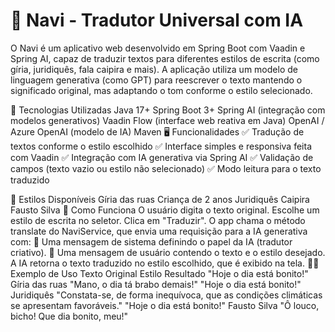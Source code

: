 # 🧠 Navi - Tradutor Universal com IA
O Navi é um aplicativo web desenvolvido em Spring Boot com Vaadin e Spring AI, capaz de traduzir textos para diferentes estilos de escrita (como gíria, juridiquês, fala caipira e mais).
A aplicação utiliza um modelo de linguagem generativa (como GPT) para reescrever o texto mantendo o significado original, mas adaptando o tom conforme o estilo selecionado.

🚀 Tecnologias Utilizadas
Java 17+
Spring Boot 3+
Spring AI (integração com modelos generativos)
Vaadin Flow (interface web reativa em Java)
OpenAI / Azure OpenAI (modelo de IA)
Maven
🖥️ Funcionalidades
✅ Tradução de textos conforme o estilo escolhido
✅ Interface simples e responsiva feita com Vaadin
✅ Integração com IA generativa via Spring AI
✅ Validação de campos (texto vazio ou estilo não selecionado)
✅ Modo leitura para o texto traduzido

🎨 Estilos Disponíveis
Gíria das ruas
Criança de 2 anos
Juridiquês
Caipira
Fausto Silva
🧠 Como Funciona
O usuário digita o texto original.
Escolhe um estilo de escrita no seletor.
Clica em "Traduzir".
O app chama o método translate do NaviService, que envia uma requisição para a IA generativa com:
🧩 Uma mensagem de sistema definindo o papel da IA (tradutor criativo).
💬 Uma mensagem de usuário contendo o texto e o estilo desejado.
A IA retorna o texto traduzido no estilo escolhido, que é exibido na tela.
🧑‍💻 Exemplo de Uso
Texto Original	Estilo	Resultado
"Hoje o dia está bonito!"	Gíria das ruas	"Mano, o dia tá brabo demais!"
"Hoje o dia está bonito!"	Juridiquês	"Constata-se, de forma inequívoca, que as condições climáticas se apresentam favoráveis."
"Hoje o dia está bonito!"	Fausto Silva	"Ô louco, bicho! Que dia bonito, meu!"
